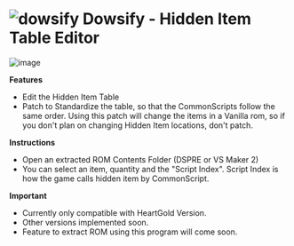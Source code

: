 # ![dowsify](https://github.com/user-attachments/assets/c18d5178-f9ce-451c-b212-34f7d5893959) Dowsify - Hidden Item Table Editor
![image](https://github.com/user-attachments/assets/491eeb01-5b26-4036-86e7-7b675a2ae8a0)


**Features**
- Edit the Hidden Item Table
- Patch to Standardize the table, so that the CommonScripts follow the same order.
Using this patch will change the items in a Vanilla rom, so if you don't plan on changing Hidden Item locations, don't patch.

**Instructions**
- Open an extracted ROM Contents Folder (DSPRE or VS Maker 2)
- You can select an item, quantity and the "Script Index". Script Index is how the game calls hidden item by CommonScript.

**Important**
- Currently only compatible with HeartGold Version.
- Other versions implemented soon.
- Feature to extract ROM using this program will come soon.
